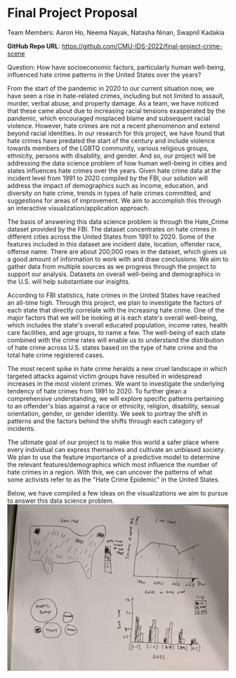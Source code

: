 # Final Project Proposal

Team Members:
Aaron Ho,
Neema Nayak,
Natasha Ninan,
Swapnil Kadakia

**GitHub Repo URL**: https://github.com/CMU-IDS-2022/final-project-crime-scene

Question: How have socioeconomic factors, particularly human well-being, influenced hate crime patterns in the United States over the years?

From the start of the pandemic in 2020 to our current situation now, we have seen a rise in hate-related crimes, including but not limited to assault, murder, verbal abuse, and property damage. As a team, we have noticed that these came about due to increasing racial tensions exasperated by the pandemic, which encouraged misplaced blame and subsequent racial violence. However, hate crimes are not a recent phenomenon and extend beyond racial identities. In our research for this project, we have found that hate crimes have predated the start of the century and include violence towards members of the LGBTQ community, various religious groups, ethnicity, persons with disability, and gender. And so, our project will be addressing the data science problem of how human well-being in cities and states influences hate crimes over the years. Given hate crime data at the incident level from 1991 to 2020 compiled by the FBI, our solution will address the impact of demographics such as income, education, and diversity on hate crime, trends in types of hate crimes committed, and suggestions for areas of improvement. We aim to accomplish this through an interactive visualization/application approach.

The basis of answering this data science problem is through the Hate_Crime dataset provided by the FBI. The dataset concentrates on hate crimes in different cities across the United States from 1991 to 2020. Some of the features included in this dataset are incident date, location, offender race, offense name. There are about 200,000 rows in the dataset, which gives us a good amount of information to work with and draw conclusions. We aim to gather data from multiple sources as we progress through the project to support our analysis. Datasets on overall well-being and demographics in the U.S. will help substantiate our insights. 

According to FBI statistics, hate crimes in the United States have reached an all-time high. Through this project, we plan to investigate the factors of each state that directly correlate with the increasing hate crime. One of the major factors that we will be looking at is each state's overall well-being, which includes the state's overall educated population, income rates, health care facilities, and age groups, to name a few. The well-being of each state combined with the crime rates will enable us to understand the distribution of hate crime across U.S. states based on the type of hate crime and the total hate crime registered cases.

The most recent spike in hate crime heralds a new cruel landscape in which targeted attacks against victim groups have resulted in widespread increases in the most violent crimes. We want to investigate the underlying tendency of hate crimes from 1991 to 2020. To further glean a comprehensive understanding, we will explore specific patterns pertaining to an offender's bias against a race or ethnicity, religion, disability, sexual orientation, gender, or gender identity. We seek to portray the shift in patterns and the factors behind the shifts through each category of incidents. 

The ultimate goal of our project is to make this world a safer place where every individual can express themselves and cultivate an unbiased society. We plan to use the feature importance of a predictive model to determine the relevant features/demographics which most influence the number of hate crimes in a region. With this, we can uncover the patterns of what some activists refer to as the "Hate Crime Epidemic" in the United States.

Below, we have compiled a few ideas on the visualizations we aim to pursue to answer this data science problem. 
![rough sketch of potential ideas to show data](rough_sketches_proposal.jpg)
